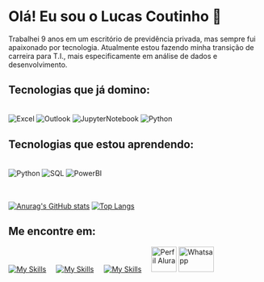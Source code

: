 # Olá! Eu sou o Lucas Coutinho 👋

Trabalhei 9 anos em um escritório de previdência privada, mas sempre fui apaixonado por tecnologia. Atualmente estou fazendo minha transição de carreira para T.I., mais especificamente em análise de dados e desenvolvimento.

## Tecnologias que já domino:

<div style="display: inline_block"></br>
    <img alt= "Excel" align="center" src= "https://img.shields.io/badge/Microsoft_Excel-217346?style=for-the-badge&logo=microsoft-excel&logoColor=white" >
    <img alt= "Outlook" align="center" src= "https://img.shields.io/badge/Microsoft_Outlook-0078D4?style=for-the-badge&logo=microsoft-outlook&logoColor=white" >
    <img alt= "JupyterNotebook" align="center" src= "https://img.shields.io/badge/jupyter-%23FA0F00.svg?style=for-the-badge&logo=jupyter&logoColor=white" >
    <img alt= "Python" align="center" src= "https://img.shields.io/badge/Colab-F9AB00?style=for-the-badge&logo=googlecolab&color=525252" >
    

## Tecnologias que estou aprendendo:
<div style="display: inline_block"></br>
  <img alt= "Python" align="center" src= "https://img.shields.io/badge/Python-14354C?style=for-the-badge&logo=python&logoColor=white" >
  <img alt= "SQL" align="center" src= "https://img.shields.io/badge/MySQL-00000F?style=for-the-badge&logo=mysql&logoColor=white">
  <img alt= "PowerBI" align="center" src= "https://img.shields.io/badge/power_bi-F2C811?style=for-the-badge&logo=powerbi&logoColor=black" >

</br>
</br>
</br>

[![Anurag's GitHub stats](https://github-readme-stats.vercel.app/api?username=Lucas-lcs26&show_icons=true&theme=dark)](https://github.com/Lucas-lcs26/github-readme-stats)
[![Top Langs](https://github-readme-stats.vercel.app/api/top-langs/?username=Lucas-lcs26&layout=compact&theme=dark)](https://github.com/anuraghazra/github-readme-stats)

## Me encontre em:

[![My Skills](https://skillicons.dev/icons?i=linkedin)](https://www.linkedin.com/in/lucas-coutinho-2a258317a/) &nbsp;&nbsp;&nbsp;&nbsp;[![My Skills](https://skillicons.dev/icons?i=instagram)](https://www.instagram.com/lucas_lcs26/)&nbsp;&nbsp;&nbsp;&nbsp;
[![My Skills](https://skillicons.dev/icons?i=gmail)](mailto:lucas.lcs26@yahoo.com.br)&nbsp;&nbsp;&nbsp;&nbsp; <a href="https://cursos.alura.com.br/user/lucas-lcs26"> <img alt= "Perfil Alura" align="" src= "https://avatars.githubusercontent.com/u/4975968?s=280&v=4" width="50" height="50"></a> <a href="https://wa.me/5548999341647"> <img alt= "Whatsapp" align="" src= "https://i.pinimg.com/originals/68/51/2b/68512b9e63c14816b1b2828968066205.png" width="70" height="50">

<!--
**Lucas-lcs26/Lucas-lcs26** is a ✨ _special_ ✨ repository because its `README.md` (this file) appears on your GitHub profile.

Here are some ideas to get you started:

- 🔭 I’m currently working on ...
- 🌱 I’m currently learning ...
- 👯 I’m looking to collaborate on ...
- 🤔 I’m looking for help with ...
- 💬 Ask me about ...
- 📫 How to reach me: ...
- 😄 Pronouns: ...
- ⚡ Fun fact: ...
-->
